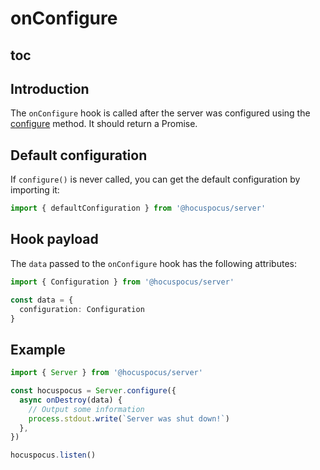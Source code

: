 # onConfigure

## toc

## Introduction

The `onConfigure` hook is called after the server was configured using the [configure](/api/methods) method. It should return a Promise.

## Default configuration

If `configure()` is never called, you can get the default configuration by importing it:

```typescript
import { defaultConfiguration } from '@hocuspocus/server'
```

## Hook payload

The `data` passed to the `onConfigure` hook has the following attributes:

```typescript
import { Configuration } from '@hocuspocus/server'

const data = {
  configuration: Configuration
}
```

## Example

```typescript
import { Server } from '@hocuspocus/server'

const hocuspocus = Server.configure({
  async onDestroy(data) {
    // Output some information
    process.stdout.write(`Server was shut down!`)
  },
})

hocuspocus.listen()
```
